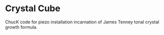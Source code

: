 Crystal Cube
===========

ChucK code for piezo installation incarnation of James Tenney tonal crystal growth formula.
